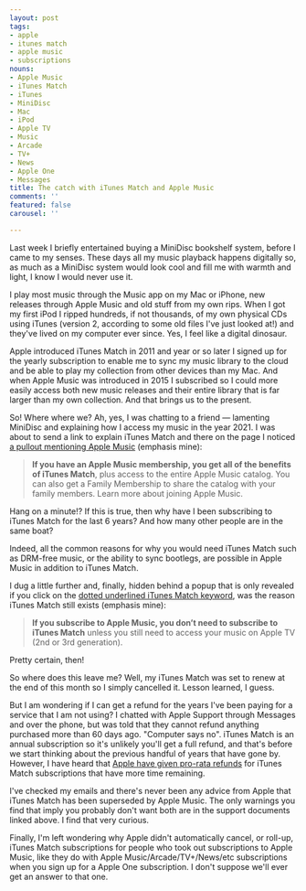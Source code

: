 ```yaml
---
layout: post
tags:
- apple
- itunes match
- apple music
- subscriptions
nouns:
- Apple Music
- iTunes Match
- iTunes
- MiniDisc
- Mac
- iPod
- Apple TV
- Music
- Arcade
- TV+
- News
- Apple One
- Messages
title: The catch with iTunes Match and Apple Music
comments: ''
featured: false
carousel: ''

---
```

Last week I briefly entertained buying a MiniDisc bookshelf system, before I came to my senses. These days all my music playback happens digitally so, as much as a MiniDisc system would look cool and fill me with warmth and light, I know I would never use it.

I play most music through the Music app on my Mac or iPhone, new releases through Apple Music and old stuff from my own rips. When I got my first iPod I ripped hundreds, if not thousands, of my own physical CDs using iTunes (version 2, according to some old files I've just looked at!) and they've lived on my computer ever since. Yes, I feel like a digital dinosaur.

Apple introduced iTunes Match in 2011 and year or so later I signed up for the yearly subscription to enable me to sync my music library to the cloud and be able to play my collection from other devices than my Mac. And when Apple Music was introduced in 2015 I subscribed so I could more easily access both new music releases and their entire library that is far larger than my own collection. And that brings us to the present.

So! Where where we? Ah, yes, I was chatting to a friend — lamenting MiniDisc and explaining how I access my music in the year 2021. I was about to send a link to explain iTunes Match and there on the page I noticed [a pullout mentioning Apple Music](https://support.apple.com/en-us/HT204146) (emphasis mine):

> **If you have an Apple Music membership, you get all of the benefits of iTunes Match**, plus access to the entire Apple Music catalog. You can also get a Family Membership to share the catalog with your family members. Learn more about joining Apple Music.

Hang on a minute!? If this is true, then why have I been subscribing to iTunes Match for the last 6 years? And how many other people are in the same boat?

Indeed, all the common reasons for why you would need iTunes Match such as DRM-free music, or the ability to sync bootlegs, are possible in Apple Music in addition to iTunes Match.

I dug a little further and, finally, hidden behind a popup that is only revealed if you click on the [dotted underlined iTunes Match keyword](https://support.apple.com/en-gb/guide/music/musa3dd5209/mac), was the reason iTunes Match still exists (emphasis mine):

> **If you subscribe to Apple Music, you don’t need to subscribe to iTunes Match** unless you still need to access your music on Apple TV (2nd or 3rd generation).

Pretty certain, then!

So where does this leave me? Well, my iTunes Match was set to renew at the end of this month so I simply cancelled it. Lesson learned, I guess.

But I am wondering if I can get a refund for the years I've been paying for a service that I am not using? I chatted with Apple Support through Messages and over the phone, but was told that they cannot refund anything purchased more than 60 days ago. "Computer says no". iTunes Match is an annual subscription so it's unlikely you'll get a full refund, and that's before we start thinking about the previous handful of years that have gone by. However, I have heard that [Apple have given pro-rata refunds](https://twitter.com/thisguise/status/1416802253416108043) for iTunes Match subscriptions that have more time remaining.

I've checked my emails and there's never been any advice from Apple that iTunes Match has been superseded by Apple Music. The only warnings you find that imply you probably don't want both are in the support documents linked above. I find that very curious.

Finally, I'm left wondering why Apple didn't automatically cancel, or roll-up, iTunes Match subscriptions for people who took out subscriptions to Apple Music, like they do with Apple Music/Arcade/TV+/News/etc subscriptions when you sign up for a Apple One subscription. I don't suppose we'll ever get an answer to that one.
